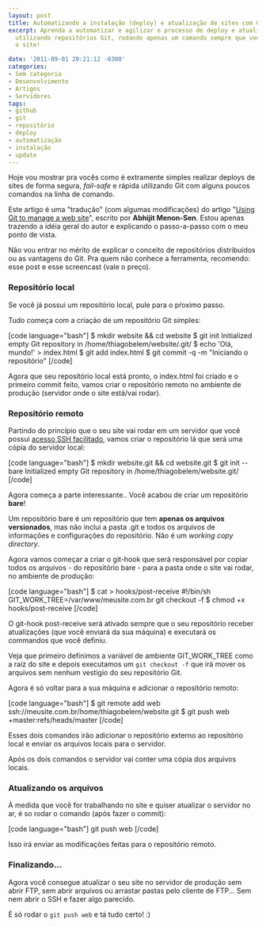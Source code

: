 ```yaml
---
layout: post
title: Automatizando a instalação (deploy) e atualização de sites com Git
excerpt: Aprenda a automatizar e agilizar o processo de deploy e atualização de sites
  utilizando repositórios Git, rodando apenas um comando sempre que você quiser atualizar
  o site!

date: '2011-09-01 20:21:12 -0300'
categories:
- Sem categoria
- Desenvolvimento
- Artigos
- Servidores
tags:
- github
- git
- repositório
- deploy
- automatização
- instalação
- update
---
```

Hoje vou mostrar pra vocês como é extramente simples realizar deploys de sites de forma segura, <em>fail-safe</em> e rápida utilizando Git com alguns poucos comandos na linha de comando.

Este artigo é uma "tradução" (com algumas modificações) do artigo "<a href="http://toroid.org/ams/git-website-howto" target="_blank">Using Git to manage a web site</a>", escrito por <strong>Abhijit Menon-Sen</strong>. Estou apenas trazendo a idéia geral do autor e explicando o passo-a-passo com o meu ponto de vista.

Não vou entrar no mérito de explicar o conceito de repositórios distribuídos ou as vantagens do Git. Pra quem não conhece a ferramenta, recomendo: <span class="removed_link" title="http://akitaonrails.com/2008/04/02/micro-tutorial-de-git">esse post</span> e <span class="removed_link" title="http://akitaonrails.com/2010/08/17/screencast-comecando-com-git">esse screencast</span> (vale o preço).

<h3>Repositório local</h3>
Se você já possui um repositório local, pule para o pŕoximo passo.

Tudo começa com a criação de um repositório Git simples:


[code language="bash"]
$ mkdir website && cd website
$ git init
Initialized empty Git repository in /home/thiagobelem/website/.git/
$ echo 'Olá, mundo!' > index.html
$ git add index.html
$ git commit -q -m "Iniciando o repositório"
[/code]

Agora que seu repositório local está pronto, o index.html foi criado e o primeiro commit feito, vamos criar o repositório remoto no ambiente de produção (servidor onde o site está/vai rodar).

<h3>Repositório remoto</h3>
Partindo do princípio que o seu site vai rodar em um servidor que você possui <a href="/login-automatico-no-ssh-no-linux" target="_blank">acesso SSH facilitado</a>, vamos criar o repositório lá que será uma cópia do servidor local:


[code language="bash"]
$ mkdir website.git && cd website.git
$ git init --bare
Initialized empty Git repository in /home/thiagobelem/website.git/
[/code]

Agora começa a parte interessante.. Você acabou de criar um repositório <strong>bare</strong>!

Um repositório bare é um repositório que tem <strong>apenas os arquivos versionados</strong>, mas não inclui a pasta .git e todos os arquivos de informações e configurações do repositório. Não é um <em>working copy directory</em>.

Agora vamos começar a criar o git-hook que será responsável por copiar todos os arquivos - do repositório bare - para a pasta onde o site vai rodar, no ambiente de produção:


[code language="bash"]
$ cat > hooks/post-receive
#!/bin/sh
GIT_WORK_TREE=/var/www/meusite.com.br git checkout -f
$ chmod +x hooks/post-receive
[/code]

O git-hook post-receive será ativado sempre que o seu repositório receber atualizações (que você enviará da sua máquina) e executará os commandos que você definiu.

Veja que primeiro definimos a variável de ambiente GIT_WORK_TREE como a raíz do site e depois executamos um <code>git checkout -f</code> que irá mover os arquivos sem nenhum vestígio do seu repositório Git.

Agora é só voltar para a sua máquina e adicionar o repositório remoto:


[code language="bash"]
$ git remote add web ssh://meusite.com.br/home/thiagobelem/website.git
$ git push web +master:refs/heads/master
[/code]

Esses dois comandos irão adicionar o repositório externo ao repositório local e enviar os arquivos locais para o servidor.

Após os dois comandos o servidor vai conter uma cópia dos arquivos locais.

<h3>Atualizando os arquivos</h3>
À medida que você for trabalhando no site e quiser atualizar o servidor no ar, é so rodar o comando (após fazer o commit):


[code language="bash"]
git push web
[/code]

Isso irá enviar as modificações feitas para o repositório remoto.

<h3>Finalizando...</h3>
Agora você consegue atualizar o seu site no servidor de produção sem abrir FTP, sem abrir arquivos ou arrastar pastas pelo cliente de FTP... Sem nem abrir o SSH e fazer algo parecido.

É só rodar o <code>git push web</code> e tá tudo certo! :)


